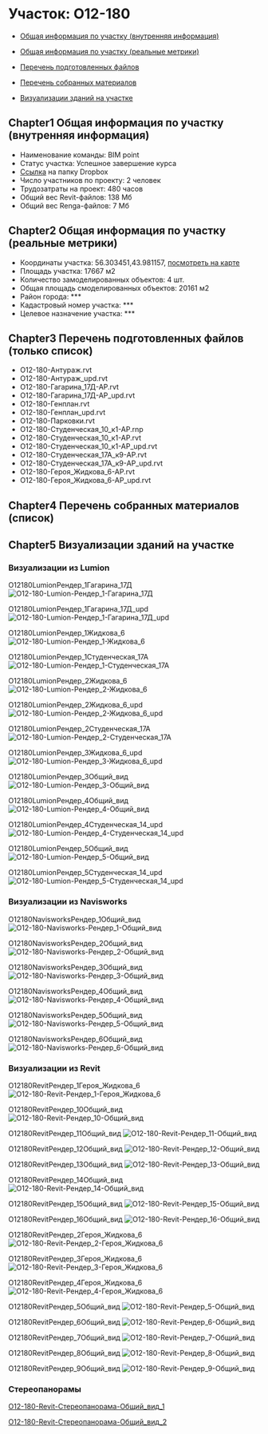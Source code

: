 # Участок: O12-180

* [Общая информация по участку (внутренняя информация)](#Chapter1)

* [Общая информация по участку (реальные метрики)](#Chapter2)

* [Перечень подготовленных файлов](#Chapter3)

* [Перечень собранных материалов](#Chapter4)

* [Визуализации зданий на участке](#Chapter5)

## <a id="test">Chapter1</a> Общая информация по участку (внутренняя информация)
+ Наименование команды: BIM point
+ Статус участка: Успешное завершение курса
+ [Ссылка](https://www.dropbox.com/sh/wvvgv1nw1iqred9/AABCfl4Rl98GdOdRbk4Q6NMga/O12_180?dl=0) на папку Dropbox
+ Число участников по проекту: 2 человек
+ Трудозатраты на проект: 480 часов
+ Общий вес Revit-файлов: 138 Мб
+ Общий вес Renga-файлов: 7 Мб
## <a id="test">Chapter2</a> Общая информация по участку (реальные метрики)
+ Координаты участка: 56.303451,43.981157, [посмотреть на карте](https://yandex.ru/maps/47/nizhny-novgorod/?ll=56.303451%2C43.981157&z=19)
+ Площадь участка: 17667 м2
+ Количество замоделированных объектов: 4 шт.
+ Общая площадь смоделированных объектов: 20161 м2
+ Район города: *** 
+ Кадастровый номер участка: *** 
+ Целевое назначение участка: *** 
## <a id="test">Chapter3</a> Перечень подготовленных файлов (только список)
+ O12-180-Антураж.rvt
+ O12-180-Антураж_upd.rvt
+ O12-180-Гагарина_17Д-АР.rvt
+ O12-180-Гагарина_17Д-АР_upd.rvt
+ O12-180-Генплан.rvt
+ O12-180-Генплан_upd.rvt
+ O12-180-Парковки.rvt
+ O12-180-Студенческая_10_к1-АР.rnp
+ O12-180-Студенческая_10_к1-АР.rvt
+ O12-180-Студенческая_10_к1-АР_upd.rvt
+ O12-180-Студенческая_17А_к9-АР.rvt
+ O12-180-Студенческая_17А_к9-АР_upd.rvt
+ О12-180-Героя_Жидкова_6-АР.rvt
+ О12-180-Героя_Жидкова_6-АР_upd.rvt
## <a id="test">Chapter4</a> Перечень собранных материалов (список)
## <a id="test">Chapter5</a> Визуализации зданий на участке
### Визуализации из Lumion
O12180LumionРендер_1Гагарина_17Д
![O12-180-Lumion-Рендер_1-Гагарина_17Д](/Images/O12_180/O12-180-Lumion-Рендер_1-Гагарина_17Д_Compressed.jpg)

O12180LumionРендер_1Гагарина_17Д_upd
![O12-180-Lumion-Рендер_1-Гагарина_17Д_upd](/Images/O12_180/O12-180-Lumion-Рендер_1-Гагарина_17Д_upd_Compressed.jpg)

O12180LumionРендер_1Жидкова_6
![O12-180-Lumion-Рендер_1-Жидкова_6](/Images/O12_180/O12-180-Lumion-Рендер_1-Жидкова_6_Compressed.jpg)

O12180LumionРендер_1Студенческая_17А
![O12-180-Lumion-Рендер_1-Студенческая_17А](/Images/O12_180/O12-180-Lumion-Рендер_1-Студенческая_17А_Compressed.jpg)

O12180LumionРендер_2Жидкова_6
![O12-180-Lumion-Рендер_2-Жидкова_6](/Images/O12_180/O12-180-Lumion-Рендер_2-Жидкова_6_Compressed.jpg)

O12180LumionРендер_2Жидкова_6_upd
![O12-180-Lumion-Рендер_2-Жидкова_6_upd](/Images/O12_180/O12-180-Lumion-Рендер_2-Жидкова_6_upd_Compressed.jpg)

O12180LumionРендер_2Студенческая_17А
![O12-180-Lumion-Рендер_2-Студенческая_17А](/Images/O12_180/O12-180-Lumion-Рендер_2-Студенческая_17А_Compressed.jpg)

O12180LumionРендер_3Жидкова_6_upd
![O12-180-Lumion-Рендер_3-Жидкова_6_upd](/Images/O12_180/O12-180-Lumion-Рендер_3-Жидкова_6_upd_Compressed.jpg)

O12180LumionРендер_3Общий_вид
![O12-180-Lumion-Рендер_3-Общий_вид](/Images/O12_180/O12-180-Lumion-Рендер_3-Общий_вид_Compressed.jpg)

O12180LumionРендер_4Общий_вид
![O12-180-Lumion-Рендер_4-Общий_вид](/Images/O12_180/O12-180-Lumion-Рендер_4-Общий_вид_Compressed.jpg)

O12180LumionРендер_4Студенческая_14_upd
![O12-180-Lumion-Рендер_4-Студенческая_14_upd](/Images/O12_180/O12-180-Lumion-Рендер_4-Студенческая_14_upd_Compressed.jpg)

O12180LumionРендер_5Общий_вид
![O12-180-Lumion-Рендер_5-Общий_вид](/Images/O12_180/O12-180-Lumion-Рендер_5-Общий_вид_Compressed.jpg)

O12180LumionРендер_5Студенческая_14_upd
![O12-180-Lumion-Рендер_5-Студенческая_14_upd](/Images/O12_180/O12-180-Lumion-Рендер_5-Студенческая_14_upd_Compressed.jpg)

### Визуализации из Navisworks
O12180NavisworksРендер_1Общий_вид
![O12-180-Navisworks-Рендер_1-Общий_вид](/Images/O12_180/O12-180-Navisworks-Рендер_1-Общий_вид_Compressed.jpg)

O12180NavisworksРендер_2Общий_вид
![O12-180-Navisworks-Рендер_2-Общий_вид](/Images/O12_180/O12-180-Navisworks-Рендер_2-Общий_вид_Compressed.jpg)

O12180NavisworksРендер_3Общий_вид
![O12-180-Navisworks-Рендер_3-Общий_вид](/Images/O12_180/O12-180-Navisworks-Рендер_3-Общий_вид_Compressed.jpg)

O12180NavisworksРендер_4Общий_вид
![O12-180-Navisworks-Рендер_4-Общий_вид](/Images/O12_180/O12-180-Navisworks-Рендер_4-Общий_вид_Compressed.jpg)

O12180NavisworksРендер_5Общий_вид
![O12-180-Navisworks-Рендер_5-Общий_вид](/Images/O12_180/O12-180-Navisworks-Рендер_5-Общий_вид_Compressed.jpg)

O12180NavisworksРендер_6Общий_вид
![O12-180-Navisworks-Рендер_6-Общий_вид](/Images/O12_180/O12-180-Navisworks-Рендер_6-Общий_вид_Compressed.jpg)

### Визуализации из Revit
O12180RevitРендер_1Героя_Жидкова_6
![O12-180-Revit-Рендер_1-Героя_Жидкова_6](/Images/O12_180/O12-180-Revit-Рендер_1-Героя_Жидкова_6_Compressed.jpg)

O12180RevitРендер_10Общий_вид
![O12-180-Revit-Рендер_10-Общий_вид](/Images/O12_180/O12-180-Revit-Рендер_10-Общий_вид_Compressed.jpg)

O12180RevitРендер_11Общий_вид
![O12-180-Revit-Рендер_11-Общий_вид](/Images/O12_180/O12-180-Revit-Рендер_11-Общий_вид_Compressed.jpg)

O12180RevitРендер_12Общий_вид
![O12-180-Revit-Рендер_12-Общий_вид](/Images/O12_180/O12-180-Revit-Рендер_12-Общий_вид_Compressed.jpg)

O12180RevitРендер_13Общий_вид
![O12-180-Revit-Рендер_13-Общий_вид](/Images/O12_180/O12-180-Revit-Рендер_13-Общий_вид_Compressed.jpg)

O12180RevitРендер_14Общий_вид
![O12-180-Revit-Рендер_14-Общий_вид](/Images/O12_180/O12-180-Revit-Рендер_14-Общий_вид_Compressed.jpg)

O12180RevitРендер_15Общий_вид
![O12-180-Revit-Рендер_15-Общий_вид](/Images/O12_180/O12-180-Revit-Рендер_15-Общий_вид_Compressed.jpg)

O12180RevitРендер_16Общий_вид
![O12-180-Revit-Рендер_16-Общий_вид](/Images/O12_180/O12-180-Revit-Рендер_16-Общий_вид_Compressed.jpg)

O12180RevitРендер_2Героя_Жидкова_6
![O12-180-Revit-Рендер_2-Героя_Жидкова_6](/Images/O12_180/O12-180-Revit-Рендер_2-Героя_Жидкова_6_Compressed.jpg)

O12180RevitРендер_3Героя_Жидкова_6
![O12-180-Revit-Рендер_3-Героя_Жидкова_6](/Images/O12_180/O12-180-Revit-Рендер_3-Героя_Жидкова_6_Compressed.jpg)

O12180RevitРендер_4Героя_Жидкова_6
![O12-180-Revit-Рендер_4-Героя_Жидкова_6](/Images/O12_180/O12-180-Revit-Рендер_4-Героя_Жидкова_6_Compressed.jpg)

O12180RevitРендер_5Общий_вид
![O12-180-Revit-Рендер_5-Общий_вид](/Images/O12_180/O12-180-Revit-Рендер_5-Общий_вид_Compressed.jpg)

O12180RevitРендер_6Общий_вид
![O12-180-Revit-Рендер_6-Общий_вид](/Images/O12_180/O12-180-Revit-Рендер_6-Общий_вид_Compressed.jpg)

O12180RevitРендер_7Общий_вид
![O12-180-Revit-Рендер_7-Общий_вид](/Images/O12_180/O12-180-Revit-Рендер_7-Общий_вид_Compressed.jpg)

O12180RevitРендер_8Общий_вид
![O12-180-Revit-Рендер_8-Общий_вид](/Images/O12_180/O12-180-Revit-Рендер_8-Общий_вид_Compressed.jpg)

O12180RevitРендер_9Общий_вид
![O12-180-Revit-Рендер_9-Общий_вид](/Images/O12_180/O12-180-Revit-Рендер_9-Общий_вид_Compressed.jpg)

### Стереопанорамы
[O12-180-Revit-Стереопанорама-Общий_вид_1](https://pano.autodesk.com/pano.html?url=jpgs/8836fc85-0201-47ae-b625-ea03e015fe04&version=2)

[O12-180-Revit-Стереопанорама-Общий_вид_2](https://pano.autodesk.com/pano.html?url=jpgs/a5a856d5-a0ef-4c13-9e94-87e2c4348e46&version=2)


